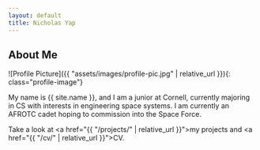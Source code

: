 ```yaml
---
layout: default
title: Nicholas Yap
---
```


## About Me


![Profile Picture]({{ "assets/images/profile-pic.jpg" | relative_url }}){: class="profile-image"}

 
My name is {{ site.name }}, and I am a junior at Cornell, currently majoring in CS with interests in engineering space systems. I am currently an AFROTC cadet hoping to commission into the Space Force. 

Take a look at <a href="{{ "/projects/" | relative_url }}">my projects</a> and <a href="{{ "/cv/" | relative_url }}">CV</a>.
